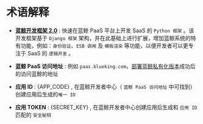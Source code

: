 # 术语解释

- [**蓝鲸开发框架 2.0**](./DevBasics/README.md) : 快速在蓝鲸 PaaS 平台上开发 SaaS 的 `Python 框架` 。该开发框架基于 `Django 框架` 架构，并在此基础上进行扩展，增加蓝鲸系统的特有功能，例如：`身份验证`、`ESB 调用` 及 `模板渲染` 等功能，以便开发者可以更专注于 SaaS 的 `逻辑开发` 。

- **蓝鲸 PaaS 访问地址** : 例如 `paas.blueking.com`，[部署蓝鲸私有化版本](../../../../DeploymentGuides/6.1/SUMMARY.md)成功后的访问蓝鲸的地址

- **应用 ID** : {APP_CODE} , 在蓝鲸开发者中心（ `蓝鲸 PaaS 访问地址` 中可找到）创建应用后生成的`唯一 ID`

- **应用 TOKEN** : {SECRET_KEY} , 在蓝鲸开发者中心创建应用后生成和 `应用 ID` 匹配的 `安全秘钥`
